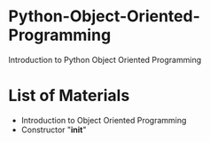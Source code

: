# Python-Object-Oriented-Programming
Introduction to Python Object Oriented Programming
# List of Materials
  -  Introduction to Object Oriented Programming
  -  Constructor "__init__"